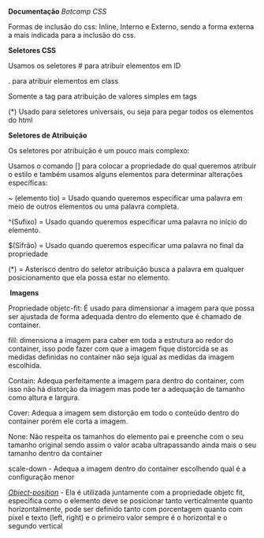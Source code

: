 <b>Documentação</b> <i>Botcamp CSS</i>

Formas de inclusão do css: Inline, Interno e Externo, sendo a forma externa a mais indicada para a inclusão do css.

<b>Seletores CSS</b>

Usamos os seletores # para atribuir elementos em ID

. para atribuir elementos em class

Somente a tag para atribuição de valores simples em tags

(*) Usado para seletores universais, ou seja para pegar todos os elementos do html 

<b>Seletores de Atribuição</b>

Os seletores por atribuição é um pouco mais complexo:

Usamos o comando [] para colocar a propriedade do qual queremos atribuir o estilo e também usamos alguns elementos para determinar alterações específicas:

~ (elemento tio) = Usado quando queremos especificar uma palavra em meio de outros elementos ou uma palavra completa.

^(Sufixo) = Usado quando queremos especificar uma palavra no início do elemento.

$(Sifrão) = Usado quando queremos especificar uma palavra no final da propriedade

(*) = Asterísco dentro do seletor atribuição busca a palavra em qualquer posicionamento que ela possa estar no elemento.



<b> Imagens</b>

Propriedade objetc-fit: É usado para dimensionar a imagem para que possa ser ajustada de forma adequada dentro do elemento que é chamado de container.

fill: dimensiona a imagem para caber em toda a estrutura ao redor do container, isso pode fazer com que a imagem fique distorcida se as medidas definidas no container não seja igual as medidas da imagem escolhida.

Contain: Adequa perfeitamente a imagem para dentro do container, com isso não há distorção da imagem mas pode ter a adequação de tamanho como altura e largura.

 Cover: Adequa a imagem sem distorção em todo o conteúdo dentro do container porém ele corta a imagem.

None: Não respeita os tamanhos do elemento pai e preenche com o seu tamanho original sendo assim o valor acaba ultrapassando ainda mais o seu tamanho dentro da container

scale-down - Adequa a imagem dentro do container escolhendo qual é a configuração menor

<u>*Object-position*</u> - Ela é utilizada juntamente com a propriedade objetc fit, especifica como o elemento deve se posicionar tanto verticalmente quanto horizontalmente, pode ser definido tanto com porcentagem quanto com pixel e texto (left, right) e o primeiro valor sempre é o horizontal e o segundo vertical

